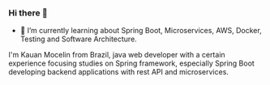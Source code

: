 ### Hi there 👋

<!--
**kauanmocelin/kauanmocelin** is a ✨ _special_ ✨ repository because its `README.md` (this file) appears on your GitHub profile.

Here are some ideas to get you started:

- 🔭 I’m currently working on ...
- 🌱 I’m currently learning ...
- 👯 I’m looking to collaborate on ...
- 🤔 I’m looking for help with ...
- 💬 Ask me about ...
- 📫 How to reach me: ...
- 😄 Pronouns: ...
- ⚡ Fun fact: ...
-->

- 🌱 I’m currently learning about Spring Boot, Microservices, AWS, Docker, Testing and Software Architecture.

I'm Kauan Mocelin from Brazil, java web developer with a certain experience focusing studies on Spring framework, especially Spring Boot developing backend applications with rest API and microservices.
